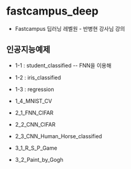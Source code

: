 # fastcampus_deep
- Fastcampus 딥러닝 레벨원 - 반병현 강사님 강의

## 인공지능예제
 - 1-1 : student_classified
 -- FNN을 이용해 
 - 1-2 : iris_classified
 - 1-3 : regression
 - 1_4_MNIST_CV
 
 - 2_1_FNN_CIFAR
 - 2_2_CNN_CIFAR
 - 2_3_CNN_Human_Horse_classified
 
 - 3_1_R_S_P_Game
 - 3_2_Paint_by_Gogh
